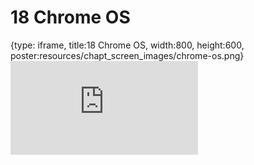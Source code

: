 # 18 Chrome OS
 
{type: iframe, title:18 Chrome OS, width:800, height:600, poster:resources/chapt_screen_images/chrome-os.png}
![](https://datatrail-jhu.github.io/DataTrail_ReOrg/no_toc/chrome-os.html)
 

 
